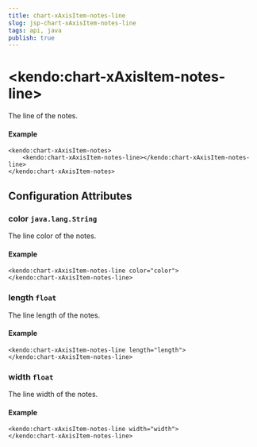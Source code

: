 ```yaml
---
title: chart-xAxisItem-notes-line
slug: jsp-chart-xAxisItem-notes-line
tags: api, java
publish: true
---
```


# \<kendo:chart-xAxisItem-notes-line\>

The line of the notes.

#### Example
    <kendo:chart-xAxisItem-notes>
        <kendo:chart-xAxisItem-notes-line></kendo:chart-xAxisItem-notes-line>
    </kendo:chart-xAxisItem-notes>

## Configuration Attributes

### color `java.lang.String`

The line color of the notes.

#### Example
    <kendo:chart-xAxisItem-notes-line color="color">
    </kendo:chart-xAxisItem-notes-line>

### length `float`

The line length of the notes.

#### Example
    <kendo:chart-xAxisItem-notes-line length="length">
    </kendo:chart-xAxisItem-notes-line>

### width `float`

The line width of the notes.

#### Example
    <kendo:chart-xAxisItem-notes-line width="width">
    </kendo:chart-xAxisItem-notes-line>

